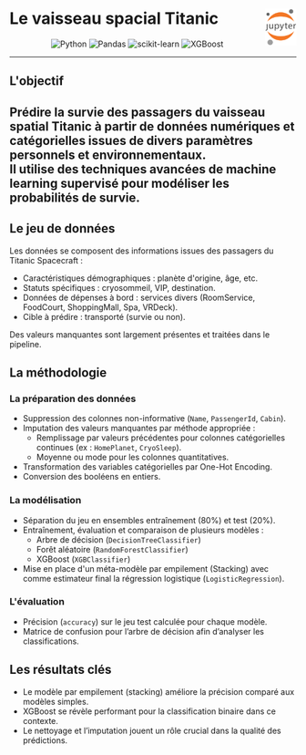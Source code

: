 # **Le vaisseau spacial Titanic**<a href="../../"><img align="right" src="https://github.com/MiKL5/Python/blob/master/assets/logo/Jupyter.svg" alt="Jupyter" height="64px"></a>
<div align="center">

![Python](https://img.shields.io/badge/python-3.13-blue?style=flat&logo=python&logoColor=ffd43b) 
![Pandas](https://img.shields.io/badge/pandas-Data_Analysis-150458?style=flat&logo=pandas&logoColor=white) 
![scikit-learn](https://img.shields.io/badge/scikit--learn-Machine_Learning-F7931E?style=flat&logo=scikit-learn&logoColor=white) 
![XGBoost](https://img.shields.io/badge/xgboost-Gradient_Boosting-FF6600?style=flat&logo=xgboost&logoColor=white) 
<!-- ![MIT License](https://img.shields.io/badge/License-MIT-blue.svg) -->

</div>

___
## **L'objectif**
Prédire la survie des passagers du vaisseau spatial Titanic à partir de données numériques et catégorielles issues de divers paramètres personnels et environnementaux.  
Il utilise des techniques avancées de machine learning supervisé pour modéliser les probabilités de survie.
---
## **Le jeu de données**
Les données se composent des informations issues des passagers du Titanic Spacecraft :  
* Caractéristiques démographiques : planète d'origine, âge, etc.  
* Statuts spécifiques : cryosommeil, VIP, destination.  
* Données de dépenses à bord : services divers (RoomService, FoodCourt, ShoppingMall, Spa, VRDeck).  
* Cible à prédire : transporté (survie ou non).

Des valeurs manquantes sont largement présentes et traitées dans le pipeline.
## **La méthodologie**
### **La préparation des données**
* Suppression des colonnes non-informative (`Name`, `PassengerId`, `Cabin`).
* Imputation des valeurs manquantes par méthode appropriée :
  * Remplissage par valeurs précédentes pour colonnes catégorielles continues (ex : `HomePlanet`, `CryoSleep`).
  * Moyenne ou mode pour les colonnes quantitatives.
* Transformation des variables catégorielles par One-Hot Encoding.
* Conversion des booléens en entiers.
### **La modélisation**
* Séparation du jeu en ensembles entraînement (80%) et test (20%).  
* Entraînement, évaluation et comparaison de plusieurs modèles :  
  * Arbre de décision (`DecisionTreeClassifier`)  
  * Forêt aléatoire (`RandomForestClassifier`)  
  * XGBoost (`XGBClassifier`)  
* Mise en place d'un méta-modèle par empilement (Stacking) avec comme estimateur final la régression logistique (`LogisticRegression`).
### **L'évaluation**
* Précision (`accuracy`) sur le jeu test calculée pour chaque modèle.
* Matrice de confusion pour l’arbre de décision afin d’analyser les classifications.
## **Les résultats clés**
* Le modèle par empilement (stacking) améliore la précision comparé aux modèles simples.  
* XGBoost se révèle performant pour la classification binaire dans ce contexte.  
* Le nettoyage et l’imputation jouent un rôle crucial dans la qualité des prédictions.